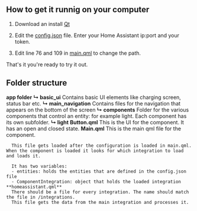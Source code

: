 ## How to get it runnig on your computer

1. Download an install [Qt](https://www.qt.io/download-qt-installer?hsCtaTracking=9f6a2170-a938-42df-a8e2-a9f0b1d6cdce%7C6cb0de4f-9bb5-4778-ab02-bfb62735f3e5)

2. Edit the [config.json](config.json) file. Enter your Home Assistant ip:port and your token.

3. Edit line 76 and 109 in [main.qml](main.qml) to change the path.

That's it you're ready to try it out.


## Folder structure

**app folder**
**↳ basic_ui**
    Contains basic UI elements like charging screen, status bar etc.
  **↳ main_navigation**
      Contains files for the navigation that appears on the bottom of the screen
**↳ components**
    Folder for the various components that control an entity: for example light. Each component has its own subfolder.
  **↳ light**
    **Button.qml**
      This is the UI for the component. It has an open and closed state.
    **Main.qml**
      This is the main qml file for the component.

      This file gets loaded after the configuration is loaded in main.qml. When the component is loaded it looks for which integration to load and loads it.
  
      It has two variables:
      - entities: holds the entities that are defined in the config.json file
      - ComponentIntegration: object that holds the loaded integration
    **homeassistant.qml**
      There should be a file for every integration. The name should match the file in /integrations.
      This file gets the data from the main integration and processes it.
    
